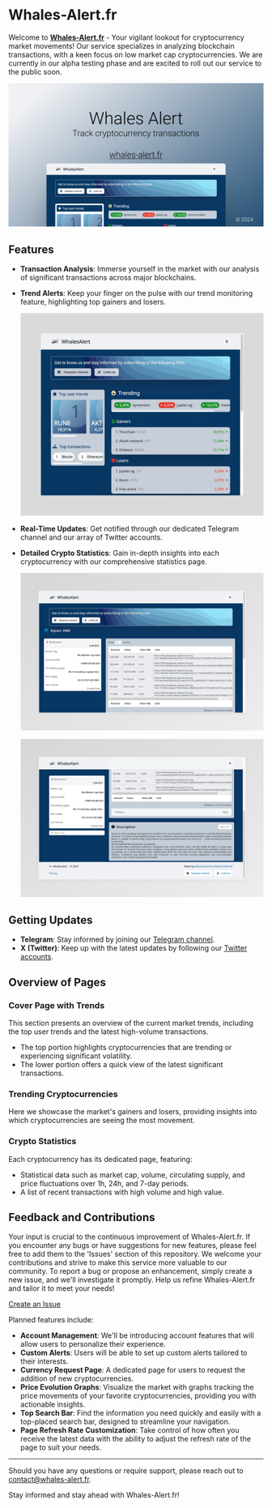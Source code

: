 # Whales-Alert.fr

Welcome to [**Whales-Alert.fr**](https://whales-alert.fr/) - Your vigilant lookout for cryptocurrency market movements! Our service specializes in analyzing blockchain transactions, with a keen focus on low market cap cryptocurrencies. We are currently in our alpha testing phase and are excited to roll out our service to the public soon.

![Cover Page with Trends](cover-page.jpg)

## Features

- **Transaction Analysis**: Immerse yourself in the market with our analysis of significant transactions across major blockchains.

- **Trend Alerts**: Keep your finger on the pulse with our trend monitoring feature, highlighting top gainers and losers.
  
  ![Trending Cryptocurrencies](trending-cryptos.jpg)

- **Real-Time Updates**: Get notified through our dedicated Telegram channel and our array of Twitter accounts.

- **Detailed Crypto Statistics**: Gain in-depth insights into each cryptocurrency with our comprehensive statistics page.
  
  ![Crypto Statistics](crypto-stats.jpg)

  ![Crypto Statistics](crypto-stats2.jpg)

## Getting Updates

- **Telegram**: Stay informed by joining our [Telegram channel](https://t.me/Whales_Alert_info).
- **X (Twitter)**: Keep up with the latest updates by following our [Twitter accounts](https://linktr.ee/whales_alert).

## Overview of Pages

### Cover Page with Trends
This section presents an overview of the current market trends, including the top user trends and the latest high-volume transactions. 

- The top portion highlights cryptocurrencies that are trending or experiencing significant volatility.
- The lower portion offers a quick view of the latest significant transactions.

### Trending Cryptocurrencies
Here we showcase the market's gainers and losers, providing insights into which cryptocurrencies are seeing the most movement.

### Crypto Statistics
Each cryptocurrency has its dedicated page, featuring:

- Statistical data such as market cap, volume, circulating supply, and price fluctuations over 1h, 24h, and 7-day periods.
- A list of recent transactions with high volume and high value.
## Feedback and Contributions

Your input is crucial to the continuous improvement of Whales-Alert.fr. If you encounter any bugs or have suggestions for new features, please feel free to add them to the 'Issues' section of this repository. 
We welcome your contributions and strive to make this service more valuable to our community. To report a bug or propose an enhancement, simply create a new issue, and we'll investigate it promptly. 
Help us refine Whales-Alert.fr and tailor it to meet your needs!

[Create an Issue](https://github.com/Charles-84/WhalesAlert_Site/issues)


Planned features include:

- **Account Management**: We'll be introducing account features that will allow users to personalize their experience.
- **Custom Alerts**: Users will be able to set up custom alerts tailored to their interests.
- **Currency Request Page**: A dedicated page for users to request the addition of new cryptocurrencies.
- **Price Evolution Graphs**: Visualize the market with graphs tracking the price movements of your favorite cryptocurrencies, providing you with actionable insights.
- **Top Search Bar**: Find the information you need quickly and easily with a top-placed search bar, designed to streamline your navigation.
- **Page Refresh Rate Customization**: Take control of how often you receive the latest data with the ability to adjust the refresh rate of the page to suit your needs.

---

Should you have any questions or require support, please reach out to [contact@whales-alert.fr](mailto:contact@whales-alert.fr).

Stay informed and stay ahead with Whales-Alert.fr!
